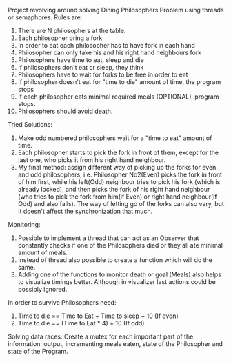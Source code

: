 Project revolving around solving Dining Philosophers Problem using threads or semaphores.
Rules are:
1. There are N philosophers at the table.
2. Each philosopher bring a fork
3. In order to eat each philosopher has to have fork in each hand
4. Philosopher can only take his and his right hand neighbours fork
5. Philosophers have time to eat, sleep and die
6. If philosophers don't eat or sleep, they think
7. Philosophers have to wait for forks to be free in order to eat
8. If philosopher doesn't eat for "time to die" amount of time, the program stops
9. If each philosopher eats minimal required meals (OPTIONAL), program stops.
10. Philosophers should avoid death.

Tried Solutions:
1. Make odd numbered philosophers wait for a "time to eat" amount of time.
2. Each philosopher starts to pick the fork in front of them, except for the last one, who picks it from his right hand neighbour.
3. My final method: assign different way of picking up the forks for even and odd philosophers, i.e. Philosopher No2(Even) picks the fork in front of him first,
   while his left(Odd) neighbour tries to pick his fork (which is already locked), and then picks the fork of his right hand neighbour
   (who tries to pick the fork from him(if Even) or right hand neighbour(if Odd) and also fails). The way of letting go of the forks can also vary, but it doesn't affect the synchronization that much.

Monitoring:
1. Possible to implement a thread that can act as an Observer that constantly checks if one of the Philosophers died or they all ate minimal amount of meals.
2. Instead of thread also possible to create a function which will do the same.
3. Adding one of the functions to monitor death or goal (Meals) also helps to visualize timings better. Although in visualizer last actions could be possibly ignored.

In order to survive Philosophers need:
1. Time to die == Time to Eat + Time to sleep + 10 (If even)
2. Time to die == (Time to Eat * 4) + 10 (If odd)

Solving data races:
Create a mutex for each important part of the information: output, incrementing meals eaten, state of the Philosopher and state of the Program.
